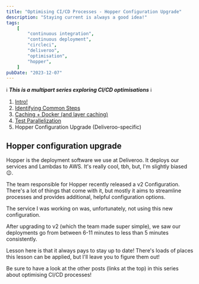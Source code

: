 ```yaml
---
title: "Optimising CI/CD Processes - Hopper Configuration Upgrade"
description: "Staying current is always a good idea!"
tags:
    [
        "continuous integration",
        "continuous deployment",
        "circleci",
        "deliveroo",
        "optimisation",
        "hopper",
    ]
pubDate: "2023-12-07"
---
```


ℹ️ **_This is a multipart series exploring CI/CD optimisations_** ℹ️

1. [Intro!](./optimising-ci-cd-processes.md)
2. [Identifying Common Steps](./optimising-ci-cd-identifying-common-steps.md)
3. [Caching + Docker (and layer caching)](./optimising-ci-cd-caching.md)
4. [Test Parallelization](./optimising-ci-cd-test-parallelization.md)
5. Hopper Configuration Upgrade (Deliveroo-specific)

## Hopper configuration upgrade

Hopper is the deployment software we use at Deliveroo. It deploys our services and Lambdas to AWS. It's really cool, tbh,
but, I'm slightly biased 😉.

The team responsible for Hopper recently released a v2 Configuration. There's a lot of things that come with it, but mostly
it aims to streamline processes and provides additional, helpful configuration options.

The service I was working on was, unfortunately, not using this new configuration.

After upgrading to v2 (which the team made super simple), we saw our deployments go from between 6-11 minutes to less
than 5 minutes consistently.

Lesson here is that it always pays to stay up to date! There's loads of places this lesson can be applied, but I'll leave
you to figure them out!

Be sure to have a look at the other posts (links at the top) in this series about optimising CI/CD processes!
